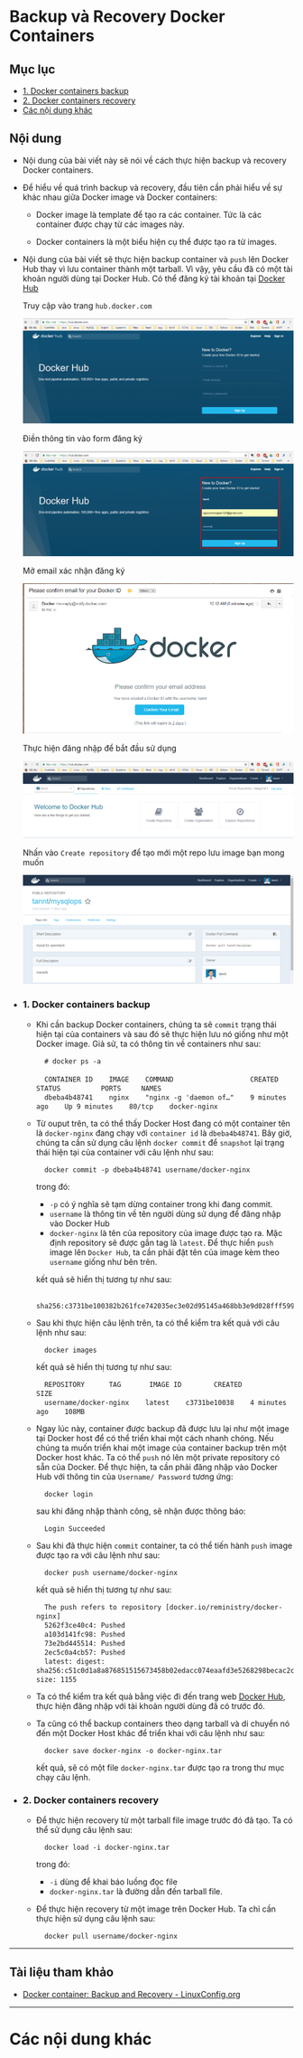 # Backup và Recovery Docker Containers

## Mục lục

- [1. Docker containers backup](#backup)
- [2. Docker containers recovery](#recovery)
- [Các nội dung khác](#content-others)

## <a name="content">Nội dung</a>

- Nội dung của bài viết này sẽ nói về cách thực hiện backup và recovery Docker containers.

- Để hiểu về quá trình backup và recovery, đầu tiên cần phải hiểu về sự khác nhau giữa Docker image và Docker containers:

  - Docker image là template để tạo ra các container. Tức là các container được chạy từ các images này.

  - Docker containers là một biểu hiện cụ thể được tạo ra từ images.

- Nội dung của bài viết sẽ thực hiện backup container và `push` lên Docker Hub thay vì lưu container thành một tarball. Vì vậy, yêu cầu đã có một tài khoản người dùng tại Docker Hub. Có thể đăng ký tài khoản tại [Docker Hub](https://hub.docker.com)

  Truy cập vào trang `hub.docker.com`

  ![create_docker_hub_1](../../images/create_docker_hub_1.png)

  Điền thông tin vào form đăng ký

  ![create_docker_hub_1](../../images/create_docker_hub_2.png)

  Mở email xác nhận đăng ký

  ![create_docker_hub_1](../../images/create_docker_hub_3.png)

  Thực hiện đăng nhập để bắt đầu sử dụng

  ![create_docker_hub_1](../../images/create_docker_hub_4.png)

  Nhấn vào `Create repository` để tạo mới một repo lưu image bạn mong muốn

  ![create_docker_hub_1](../../images/create_docker_hub_5.png)

- ### <a name="backup">1. Docker containers backup</a>

  - Khi cần backup Docker containers, chúng ta sẽ `commit` trạng thái hiện tại của containers và sau đó sẽ thực hiện lưu nó giống như một Docker image. Giả sử, ta có thông tin về containers như sau:

          # docker ps -a

          CONTAINER ID    IMAGE    COMMAND                   CREATED          STATUS          PORTS     NAMES
          dbeba4b48741    nginx    "nginx -g 'daemon of…"    9 minutes ago    Up 9 minutes    80/tcp    docker-nginx

  - Từ ouput trên, ta có thể thấy Docker Host đang có một container tên là `docker-nginx` đang chạy với `container id` là `dbeba4b48741`. Bây giờ, chúng ta cần sử dụng câu lệnh `docker commit` để `snapshot` lại trạng thái hiện tại của container với câu lệnh như sau:

          docker commit -p dbeba4b48741 username/docker-nginx

    trong đó:

    - `-p` có ý nghĩa sẽ tạm dừng container trong khi đang commit.
    - `username` là thông tin về tên người dùng sử dụng để đăng nhập vào Docker Hub
    - `docker-nginx` là tên của repository của image được tạo ra. Mặc định repository sẽ được gắn tag là `latest`. Để thực hiển `push` image lên `Docker Hub`, ta cần phải đặt tên của image kèm theo `username` giống như bên trên.

    kết quả sẽ hiển thị tương tự như sau:

          sha256:c3731be100382b261fce742035ec3e02d95145a468bb3e9d028fff599aa6ecab

  - Sau khi thực hiện câu lệnh trên, ta có thể kiểm tra kết quả với câu lệnh như sau:

          docker images

    kết quả sẽ hiển thị tương tự như sau:

          REPOSITORY      TAG       IMAGE ID        CREATED          SIZE
          username/docker-nginx    latest    c3731be10038    4 minutes ago    108MB

  - Ngay lúc này, container được backup đã được lưu lại như một image tại Docker host để có thể triển khai một cách nhanh chóng. Nếu chúng ta muốn triển khai một image của container backup trên một Docker host khác. Ta có thể `push` nó lên một private repository có sẵn của Docker. Để thực hiện, ta cần phải đăng nhập vào Docker Hub với thông tin của `Username/ Password` tương ứng:

          docker login

    sau khi đăng nhập thành công, sẽ nhận được thông báo:

          Login Succeeded

  - Sau khi đã thực hiện `commit` container, ta có thể tiến hành `push` image được tạo ra với câu lệnh như sau:

          docker push username/docker-nginx

    kết quả sẽ hiển thị tương tự như sau:

          The push refers to repository [docker.io/reministry/docker-nginx]
          5262f3ce40c4: Pushed
          a103d141fc98: Pushed
          73e2bd445514: Pushed
          2ec5c0a4cb57: Pushed
          latest: digest: sha256:c51c0d1a8a876851515673458b02edacc074eaafd3e5268298becac2c9ab8998 size: 1155

  - Ta có thể kiểm tra kết quả bằng việc đi đến trang web [Docker Hub](https://hub.docker.com), thực hiện đăng nhập với tài khoản người dùng đã có trước đó.

  - Ta cũng có thể backup containers theo dạng tarball và di chuyển nó đến một Docker Host khác để triển khai với câu lệnh như sau:

          docker save docker-nginx -o docker-nginx.tar

    kết quả, sẽ có một file `docker-nginx.tar` được tạo ra trong thư mục chạy câu lệnh.

- ### <a name="recovery">2. Docker containers recovery</a>

  - Để thực hiện recovery từ một tarball file image trước đó đã tạo. Ta có thể sử dụng câu lệnh sau:

          docker load -i docker-nginx.tar

    trong đó:

    - `-i` dùng để khai báo luồng đọc file
    - `docker-nginx.tar` là đường dẫn đến tarball file.

  - Để thực hiện recovery từ một image trên Docker Hub. Ta chỉ cần thực hiện sử dụng câu lệnh sau:

          docker pull username/docker-nginx

---

## Tài liệu tham khảo

- [Docker container: Backup and Recovery - LinuxConfig.org](https://linuxconfig.org/docker-container-backup-and-recovery)

---

# <a name="content-others">Các nội dung khác</a>
